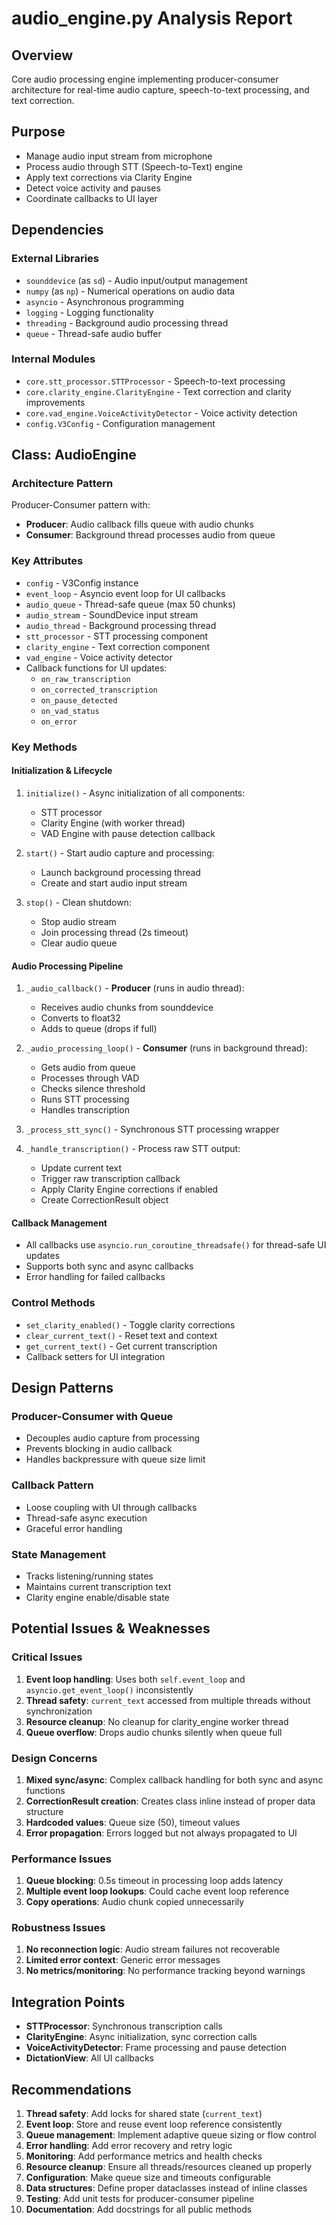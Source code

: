 # audio_engine.py Analysis Report

## Overview
Core audio processing engine implementing producer-consumer architecture for real-time audio capture, speech-to-text processing, and text correction.

## Purpose
- Manage audio input stream from microphone
- Process audio through STT (Speech-to-Text) engine
- Apply text corrections via Clarity Engine
- Detect voice activity and pauses
- Coordinate callbacks to UI layer

## Dependencies

### External Libraries
- `sounddevice` (as `sd`) - Audio input/output management
- `numpy` (as `np`) - Numerical operations on audio data
- `asyncio` - Asynchronous programming
- `logging` - Logging functionality
- `threading` - Background audio processing thread
- `queue` - Thread-safe audio buffer

### Internal Modules
- `core.stt_processor.STTProcessor` - Speech-to-text processing
- `core.clarity_engine.ClarityEngine` - Text correction and clarity improvements
- `core.vad_engine.VoiceActivityDetector` - Voice activity detection
- `config.V3Config` - Configuration management

## Class: AudioEngine

### Architecture Pattern
Producer-Consumer pattern with:
- **Producer**: Audio callback fills queue with audio chunks
- **Consumer**: Background thread processes audio from queue

### Key Attributes
- `config` - V3Config instance
- `event_loop` - Asyncio event loop for UI callbacks
- `audio_queue` - Thread-safe queue (max 50 chunks)
- `audio_stream` - SoundDevice input stream
- `audio_thread` - Background processing thread
- `stt_processor` - STT processing component
- `clarity_engine` - Text correction component
- `vad_engine` - Voice activity detector
- Callback functions for UI updates:
  - `on_raw_transcription`
  - `on_corrected_transcription`
  - `on_pause_detected`
  - `on_vad_status`
  - `on_error`

### Key Methods

#### Initialization & Lifecycle
1. `initialize()` - Async initialization of all components:
   - STT processor
   - Clarity Engine (with worker thread)
   - VAD Engine with pause detection callback

2. `start()` - Start audio capture and processing:
   - Launch background processing thread
   - Create and start audio input stream

3. `stop()` - Clean shutdown:
   - Stop audio stream
   - Join processing thread (2s timeout)
   - Clear audio queue

#### Audio Processing Pipeline
1. `_audio_callback()` - **Producer** (runs in audio thread):
   - Receives audio chunks from sounddevice
   - Converts to float32
   - Adds to queue (drops if full)

2. `_audio_processing_loop()` - **Consumer** (runs in background thread):
   - Gets audio from queue
   - Processes through VAD
   - Checks silence threshold
   - Runs STT processing
   - Handles transcription

3. `_process_stt_sync()` - Synchronous STT processing wrapper

4. `_handle_transcription()` - Process raw STT output:
   - Update current text
   - Trigger raw transcription callback
   - Apply Clarity Engine corrections if enabled
   - Create CorrectionResult object

#### Callback Management
- All callbacks use `asyncio.run_coroutine_threadsafe()` for thread-safe UI updates
- Supports both sync and async callbacks
- Error handling for failed callbacks

### Control Methods
- `set_clarity_enabled()` - Toggle clarity corrections
- `clear_current_text()` - Reset text and context
- `get_current_text()` - Get current transcription
- Callback setters for UI integration

## Design Patterns

### Producer-Consumer with Queue
- Decouples audio capture from processing
- Prevents blocking in audio callback
- Handles backpressure with queue size limit

### Callback Pattern
- Loose coupling with UI through callbacks
- Thread-safe async execution
- Graceful error handling

### State Management
- Tracks listening/running states
- Maintains current transcription text
- Clarity engine enable/disable state

## Potential Issues & Weaknesses

### Critical Issues
1. **Event loop handling**: Uses both `self.event_loop` and `asyncio.get_event_loop()` inconsistently
2. **Thread safety**: `current_text` accessed from multiple threads without synchronization
3. **Resource cleanup**: No cleanup for clarity_engine worker thread
4. **Queue overflow**: Drops audio chunks silently when queue full

### Design Concerns
1. **Mixed sync/async**: Complex callback handling for both sync and async functions
2. **CorrectionResult creation**: Creates class inline instead of proper data structure
3. **Hardcoded values**: Queue size (50), timeout values
4. **Error propagation**: Errors logged but not always propagated to UI

### Performance Issues
1. **Queue blocking**: 0.5s timeout in processing loop adds latency
2. **Multiple event loop lookups**: Could cache event loop reference
3. **Copy operations**: Audio chunk copied unnecessarily

### Robustness Issues
1. **No reconnection logic**: Audio stream failures not recoverable
2. **Limited error context**: Generic error messages
3. **No metrics/monitoring**: No performance tracking beyond warnings

## Integration Points
- **STTProcessor**: Synchronous transcription calls
- **ClarityEngine**: Async initialization, sync correction calls
- **VoiceActivityDetector**: Frame processing and pause detection
- **DictationView**: All UI callbacks

## Recommendations
1. **Thread safety**: Add locks for shared state (`current_text`)
2. **Event loop**: Store and reuse event loop reference consistently
3. **Queue management**: Implement adaptive queue sizing or flow control
4. **Error handling**: Add error recovery and retry logic
5. **Monitoring**: Add performance metrics and health checks
6. **Resource cleanup**: Ensure all threads/resources cleaned up properly
7. **Configuration**: Make queue size and timeouts configurable
8. **Data structures**: Define proper dataclasses instead of inline classes
9. **Testing**: Add unit tests for producer-consumer pipeline
10. **Documentation**: Add docstrings for all public methods